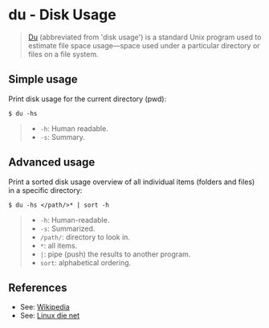 # du - Disk Usage

>	[Du][1] (abbreviated from 'disk usage') is a standard Unix program used to estimate file space usage—space used under a particular directory or files on a file system.

## Simple usage

Print disk usage for the current directory (pwd):

```
$ du -hs
```

>	- `-h`: Human readable.
>	- `-s`: Summary.


## Advanced usage

Print a sorted disk usage overview of all individual items (folders and files)  in a specific directory:

```
$ du -hs </path/>* | sort -h
```

> - `-h`: Human-readable.
> - `-s`: Summarized.
> - `/path/`: directory to look in.
> - `*`: all items.
> - `|`: pipe (push) the results to another program.
> - `sort`: alphabetical ordering.


## References

- See: [Wikipedia][1]
- See: [Linux die net][2]


<!-- REFERENCES -->

[1]:https://en.wikipedia.org/wiki/Du_(Unix)
[2]:https://linux.die.net/man/1/du
